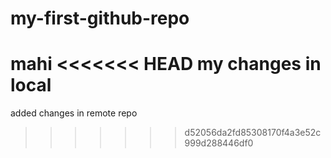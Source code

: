 # my-first-github-repo
mahi
<<<<<<< HEAD
my changes in local
=======
added changes in remote repo
>>>>>>> d52056da2fd85308170f4a3e52c999d288446df0
